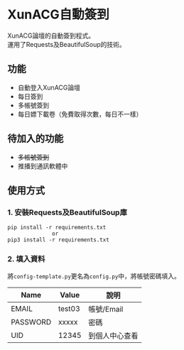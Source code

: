# XunACG自動簽到

XunACG論壇的自動簽到程式。  
運用了Requests及BeautifulSoup的技術。

## 功能
* 自動登入XunACG論壇
* 每日簽到
* 多帳號簽到
* 每日嫖下載卷（免費取得次數，每日不一樣）

## 待加入的功能
* ~~多帳號簽到~~
* 推播到通訊軟體中

## 使用方式
### 1. 安裝Requests及BeautifulSoup庫

```shell
pip install -r requirements.txt
              or
pip3 install -r requirements.txt
```
### 2. 填入資料
將`config-template.py`更名為`config.py`中，將帳號密碼填入。


| Name     | Value  | 說明       |
|----------|--------|----------|
| EMAIL    | test03 | 帳號/Email |
| PASSWORD | xxxxx  | 密碼       |
| UID      | 12345  | 到個人中心查看  |
